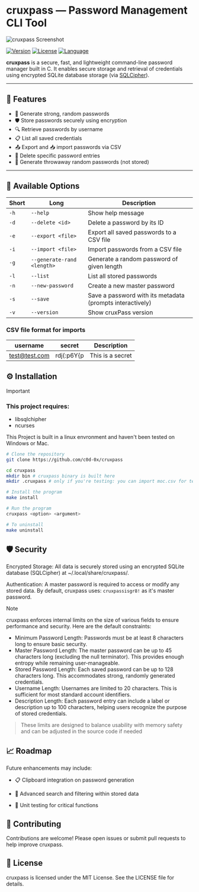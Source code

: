 # cruxpass — Password Management CLI Tool

![cruxpass Screenshot](https://raw.githubusercontent.com/c0d-0x/cruxpass/dev/resources/cruxpass.png)

[![Version](https://img.shields.io/badge/version-v1.2.1-blue.svg)](https://github.com/c0d-0x/cruxpass/releases)
[![License](https://img.shields.io/badge/license-MIT-green.svg)](LICENSE)
[![Language](https://img.shields.io/badge/language-C-blue.svg)](https://github.com/c0d-0x/cruxpass)

**cruxpass** is a secure, fast, and lightweight command-line password manager built in C. It enables secure storage and retrieval of credentials using encrypted SQLite database storage (via [SQLCipher](https://www.zetetic.net/sqlcipher/)).

---

## 🔐 Features

- 🔑 Generate strong, random passwords
- 🛡️ Store passwords securely using encryption
- 🔍 Retrieve passwords by username
- 📋 List all saved credentials
- 📤 Export and 📥 import passwords via CSV
- 🧹 Delete specific password entries
- 🧪 Generate throwaway random passwords (not stored)

---

## 🚀 Available Options

| Short | Long                       | Description                                               |
| ----- | -------------------------- | --------------------------------------------------------- |
| `-h`  | `--help`                   | Show help message                                         |
| `-d`  | `--delete <id>`            | Delete a password by its ID                               |
| `-e`  | `--export <file>`          | Export all saved passwords to a CSV file                  |
| `-i`  | `--import <file>`          | Import passwords from a CSV file                          |
| `-g`  | `--generate-rand <length>` | Generate a random password of given length                |
| `-l`  | `--list`                   | List all stored passwords                                 |
| `-n`  | `--new-password`           | Create a new master password                              |
| `-s`  | `--save`                   | Save a password with its metadata (prompts interactively) |
| `-v`  | `--version`                | Show cruxPass version                                     |

### CSV file format for imports

| username      | secret     | Description      |
| ------------- | ---------- | ---------------- |
| test@test.com | rdj(:p6Y{p | This is a secret |

## ⚙️ Installation

> [!IMPORTANT]
>
> ### This project requires:
>
> - libsqlchipher
> - ncurses
>
> This Project is built in a linux envronment and haven't been tested on Windows or Mac.

```bash
# Clone the repository
git clone https://github.com/c0d-0x/cruxpass

cd cruxpass
mkdir bin # cruxpass binary is built here
mkdir .cruxpass # only if you're testing: you can import moc.csv for testing

# Install the program
make install

# Run the program
cruxpass <option> <argument>

# To uninstall
make uninstall
```

## 🛡️ Security

Encrypted Storage: All data is securely stored using an encrypted SQLite database (SQLCipher) at ~/.local/share/cruxpass/.

Authentication: A master password is required to access or modify any stored data. By default, cruxpass uses: `cruxpassisgr8!` as it's master password.

> [!NOTE]
> cruxpass enforces internal limits on the size of various fields to ensure performance and security. Here are the default constraints:
>
> - Minimum Password Length: Passwords must be at least 8 characters long to ensure basic security.
> - Master Password Length: The master password can be up to 45 characters long (excluding the null terminator). This provides enough entropy while remaining user-manageable.
> - Stored Password Length: Each saved password can be up to 128 characters long. This accommodates strong, randomly generated credentials.
> - Username Length: Usernames are limited to 20 characters. This is sufficient for most standard account identifiers.
> - Description Length: Each password entry can include a label or description up to 100 characters, helping users recognize the purpose of stored credentials.

> These limits are designed to balance usability with memory safety and can be adjusted in the source code if needed

## 📈 Roadmap

Future enhancements may include:

- 📋 Clipboard integration on password generation

- 🧠 Advanced search and filtering within stored data

- 🧪 Unit testing for critical functions

## 🤝 Contributing

Contributions are welcome! Please open issues or submit pull requests to help improve cruxpass.

## 📄 License

cruxpass is licensed under the MIT License. See the LICENSE file for details.
